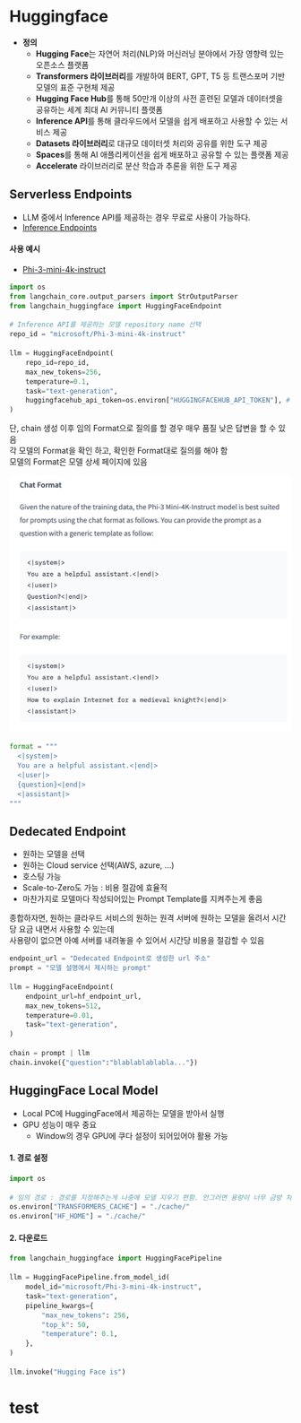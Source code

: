 # Huggingface
- **정의**
  - **Hugging Face**는 자연어 처리(NLP)와 머신러닝 분야에서 가장 영향력 있는 오픈소스 플랫폼
  - **Transformers 라이브러리**를 개발하여 BERT, GPT, T5 등 트랜스포머 기반 모델의 표준 구현체 제공
  - **Hugging Face Hub**를 통해 50만개 이상의 사전 훈련된 모델과 데이터셋을 공유하는 세계 최대 AI 커뮤니티 플랫폼
  - **Inference API**를 통해 클라우드에서 모델을 쉽게 배포하고 사용할 수 있는 서비스 제공
  - **Datasets 라이브러리**로 대규모 데이터셋 처리와 공유를 위한 도구 제공
  - **Spaces**를 통해 AI 애플리케이션을 쉽게 배포하고 공유할 수 있는 플랫폼 제공
  - **Accelerate** 라이브러리로 분산 학습과 추론을 위한 도구 제공 

## Serverless Endpoints
- LLM 중에서 Inference API를 제공하는 경우 무료로 사용이 가능하다. 
- [Inference Endpoints](https://huggingface.co/docs/inference-endpoints/index)
  
#### 사용 예시
* [Phi-3-mini-4k-instruct](https://huggingface.co/microsoft/Phi-3-mini-4k-instruct)
```python
import os
from langchain_core.output_parsers import StrOutputParser
from langchain_huggingface import HuggingFaceEndpoint

# Inference API를 제공하는 모델 repository name 선택
repo_id = "microsoft/Phi-3-mini-4k-instruct" 

llm = HuggingFaceEndpoint(
    repo_id=repo_id,
    max_new_tokens=256,
    temperature=0.1,
    task="text-generation",
    huggingfacehub_api_token=os.environ["HUGGINGFACEHUB_API_TOKEN"], # My API Token
)
```

단, chain 생성 이후 임의 Format으로 질의를 할 경우 매우 품질 낮은 답변을 할 수 있음  
각 모델의 Format을 확인 하고, 확인한 Format대로 질의를 해야 함  
모델의 Format은 모델 상세 페이지에 있음

![Inference API](img/InferenceAPI.png)
```python
format = """
  <|system|>
  You are a helpful assistant.<|end|>
  <|user|>
  {question}<|end|>
  <|assistant|>
"""
```

## Dedecated Endpoint
- 원하는 모델을 선택
- 원하는 Cloud service 선택(AWS, azure, ...)
- 호스팅 가능
- Scale-to-Zero도 가능 : 비용 절감에 효율적
- 마찬가지로 모델마다 작성되어있는 Prompt Template를 지켜주는게 좋음

종합하자면, 원하는 클라우드 서비스의 원하는 원격 서버에 원하는 모델을 올려서 시간당 요금 내면서 사용할 수 있는데  
사용량이 없으면 아예 서버를 내려놓을 수 있어서 시간당 비용을 절감할 수 있음

```python
endpoint_url = "Dedecated Endpoint로 생성한 url 주소"
prompt = "모델 설명에서 제시하는 prompt"

llm = HuggingFaceEndpoint(
    endpoint_url=hf_endpoint_url,
    max_new_tokens=512,
    temperature=0.01,
    task="text-generation",
)

chain = prompt | llm
chain.invoke({"question":"blablablablabla..."})
```

## HuggingFace Local Model
- Local PC에 HuggingFace에서 제공하는 모델을 받아서 실행
- GPU 성능이 매우 중요
  - Window의 경우 GPU에 쿠다 설정이 되어있어야 활용 가능

#### 1. 경로 설정
```python
import os

# 임의 경로 : 경로를 지정해주는게 나중에 모델 지우기 편함. 안그러면 용량이 너무 금방 차버림
os.environ["TRANSFORMERS_CACHE"] = "./cache/"
os.environ["HF_HOME"] = "./cache/"
```
#### 2. 다운로드
```Python
from langchain_huggingface import HuggingFacePipeline

llm = HuggingFacePipeline.from_model_id(
    model_id="microsoft/Phi-3-mini-4k-instruct",
    task="text-generation",
    pipeline_kwargs={
        "max_new_tokens": 256,
        "top_k": 50,
        "temperature": 0.1,
    },
)

llm.invoke("Hugging Face is")
```
# test